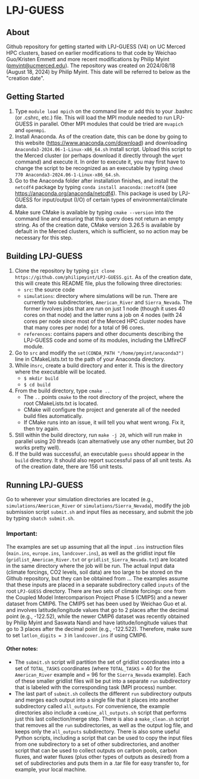 # LPJ-GUESS
## About

Github repository for getting started with LPJ-GUESS (V4) on UC Merced HPC clusters, based on earlier modifications to that code by Weichao Guo/Kristen Emmett and more recent modifications by Philip Myint (pmyint@ucmerced.edu). The repository was created on 2024/08/18 (August 18, 2024) by Philip Myint. This date will be referred to below as the "creation date".

## Getting Started

1. Type `module load mpich` on the command line or add this to your .bashrc (or .cshrc, etc.) file. This will load the MPI module needed to run LPJ-GUESS in parallel. Other MPI modules that could be tried are `mvapich` and `openmpi`.
2. Install Anaconda. As of the creation date, this can be done by going to this website (https://www.anaconda.com/download) and downloading `Anaconda3-2024.06-1-Linux-x86_64.sh` install script. Upload this script to the Merced cluster (or perhaps download it directly through the `wget` command) and execute it. In order to execute it, you may first have to change the script to be recognized as an executable by typing `chmod 770 Anaconda3-2024.06-1-Linux-x86_64.sh`.
3. Go to the Anaconda folder after installation finishes, and install the `netcdf4` package by typing `conda install anaconda::netcdf4` (see https://anaconda.org/anaconda/netcdf4). This package is used by LPJ-GUESS for input/output (I/O) of certain types of environmental/climate data.
4. Make sure CMake is available by typing `cmake --version` into the command line and ensuring that this query does not return an empty string. As of the creation date, CMake version 3.26.5 is available by default in the Merced clusters, which is sufficient, so no action may be necessary for this step.

## Building LPJ-GUESS

1. Clone the repository by typing `git clone https://github.com/philipmyint/LPJ-GUESS.git`. As of the creation date, this will create this README file, plus the following three directories:
	- `src`: the source code
	- `simulations`: directory where simulations will be run. There are currently two subdirectories, `American_River` and `Sierra_Nevada`. The former involves jobs that are run on just 1 node (though it uses 40 cores on that node) and the latter runs a job on 4 nodes (with 24 cores per node since most of the Merced HPC cluster nodes have that many cores per node) for a total of 96 cores.
	- `references`: contains papers and other documents describing the LPJ-GUESS code and some of its modules, including the LMfireCF module.
2. Go to `src` and modify the `set(CONDA_PATH "/home/pmyint/anaconda3")` line in CMakeLists.txt to the path of your Anaconda directory.
3. While in`src`, create a build directory and enter it. This is the directory where the executable will be located.
	- `$ mkdir build`
	- `$ cd build`
4. From the build directory, type `cmake ..`
	- The `..` points `cmake` to the root directory of the project, where the root CMakeLists.txt is located.
	- CMake will configure the project and generate all of the needed build files automatically.
	- If CMake runs into an issue, it will tell you what went wrong. Fix it, then try again.
5. Still within the build directory, run `make -j 20`, which will run make in parallel using 20 threads (can alternatively use any other number, but 20 works pretty well).
6. If the build was successful, an executable `guess` should appear in the `build` directory. It should also report successful pass of all unit tests. As of the creation date, there are 156 unit tests.

## Running LPJ-GUESS

Go to wherever your simulation directories are located (e.g., `simulations/American_River` or `simulations/Sierra_Nevada`), modify the job submission script `submit.sh` and input files as necessary, and submit the job by typing `sbatch submit.sh`. 

### Important: 
The examples are set up assuming that all the input `.ins` instruction files (`main.ins`, `europe.ins`, `landcover.ins`), as well as the gridlist input file (`gridlist_American_River.txt` or `gridlist_Sierra_Nevada.txt`) are located in the same directory where the job will be run. The actual input data (climate forcings, CO2 levels, soil data) are too large to be stored on the Github repository, but they can be obtained from ... The examples assume that these inputs are placed in a separate subdirectory called `inputs` of the root `LPJ-GUESS` directory. There are two sets of climate forcings: one from the Coupled Model Intercomparison Project Phase 5 (CMIP5) and a newer dataset from CMIP6. The CMIP5 set has been used by Weichao Guo et al. and involves latitude/longitude values that go to 2 places after the decimal point (e.g., -122.52), while the newer CMIP6 dataset was recently obtained by Philip Myint and Saswata Nandi and have latitude/longitude values that go to 3 places after the decimal point (e.g., -122.522). Therefore, make sure to set `latlon_digits = 3` in `landcover.ins` if using CMIP6. 

#### Other notes:
- The `submit.sh` script will partition the set of gridlist coordinates into a set of `TOTAL_TASKS` coordinates (where `TOTAL_TASKS` = 40 for the `American_River` example and = 96 for the `Sierra_Nevada` example). Each of these smaller gridlist files will be put into a separate `run` subdirectory that is labeled with the corresponding task (MPI process) number.
- The last part of `submit.sh` collects the different `run` subdirectory outputs and merges each output into a single file that it places into another subdirectory called `all_outputs`. For convenience, the example directories also include a `combine_all_outputs.sh` script that performs just this last collection/merge step. There is also a `make_clean.sh` script that removes all the `run` subdirectories, as well as the output log file, and keeps only the `all_outputs` subdirectory. There is also some useful Python scripts, including a script that can be used to copy the input files from one subdirectory to a set of other subdirectories, and another script that can be used to collect outputs on carbon pools, carbon fluxes, and water fluxes (plus other types of outputs as desired) from a set of subdirectories and puts them in a .tar file for easy transfer to, for example, your local machine. 
